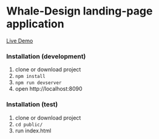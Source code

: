 # Whale-Design landing-page application

[Live Demo](https://maplemap.github.io/whale-creative-agency-page/)

### Installation (development)
1. clone or download project
2. ```npm install```
3. ```npm run devserver```
4. open http://localhost:8090

### Installation (test)
1. clone or download project
2. ```cd public/```
3. run index.html
